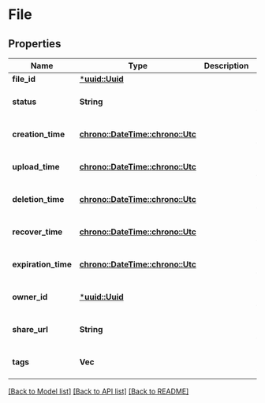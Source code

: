 # File

## Properties
Name | Type | Description | Notes
------------ | ------------- | ------------- | -------------
**file_id** | [***uuid::Uuid**](UUID.md) |  | 
**status** | **String** |  | [optional] [default to None]
**creation_time** | [**chrono::DateTime::<chrono::Utc>**](DateTime.md) |  | [optional] [default to None]
**upload_time** | [**chrono::DateTime::<chrono::Utc>**](DateTime.md) |  | [optional] [default to None]
**deletion_time** | [**chrono::DateTime::<chrono::Utc>**](DateTime.md) |  | [optional] [default to None]
**recover_time** | [**chrono::DateTime::<chrono::Utc>**](DateTime.md) |  | [optional] [default to None]
**expiration_time** | [**chrono::DateTime::<chrono::Utc>**](DateTime.md) |  | [optional] [default to None]
**owner_id** | [***uuid::Uuid**](UUID.md) |  | [optional] [default to None]
**share_url** | **String** |  | [optional] [default to None]
**tags** | **Vec<String>** |  | [optional] [default to None]

[[Back to Model list]](../README.md#documentation-for-models) [[Back to API list]](../README.md#documentation-for-api-endpoints) [[Back to README]](../README.md)


